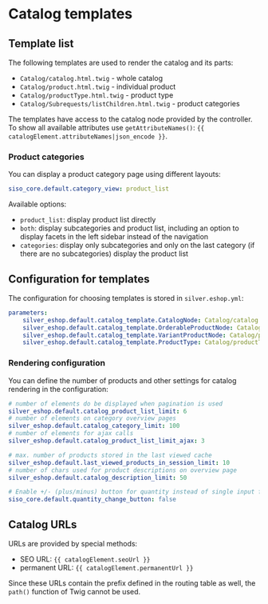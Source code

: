 # Catalog templates

## Template list

The following templates are used to render the catalog and its parts:

- `Catalog/catalog.html.twig` - whole catalog
- `Catalog/product.html.twig` - individual product
- `Catalog/productType.html.twig` - product type
- `Catalog/Subrequests/listChildren.html.twig` - product categories

The templates have access to the catalog node provided by the controller.
To show all available attributes use `getAttributeNames()`: `{{ catalogElement.attributeNames|json_encode }}`.

### Product categories

You can display a product category page using different layouts:

``` yaml
siso_core.default.category_view: product_list
```

Available options: 

- `product_list`: display product list directly
- `both`: display subcategories and product list, including an option to display facets in the left sidebar instead of the navigation
- `categories`: display only subcategories and only on the last category (if there are no subcategories) display the product list

## Configuration for templates

The configuration for choosing templates is stored in `silver.eshop.yml`:

``` yaml
parameters:
    silver_eshop.default.catalog_template.CatalogNode: Catalog/catalog.html.twig
    silver_eshop.default.catalog_template.OrderableProductNode: Catalog/product.html.twig
    silver_eshop.default.catalog_template.VariantProductNode: Catalog/product_variants.html.twig
    silver_eshop.default.catalog_template.ProductType: Catalog/productType.html.twig
```

### Rendering configuration

You can define the number of products and other settings for catalog rendering in the configuration:

``` yaml
# number of elements do be displayed when pagination is used
silver_eshop.default.catalog_product_list_limit: 6
# number of elements on category overview pages
silver_eshop.default.catalog_category_limit: 100
# number of elements for ajax calls
silver_eshop.default.catalog_product_list_limit_ajax: 3

# max. number of products stored in the last viewed cache
silver_eshop.default.last_viewed_products_in_session_limit: 10
# number of chars used for product descriptions on overview page
silver_eshop.default.catalog_description_limit: 50

# Enable +/- (plus/minus) button for quantity instead of single input field.
siso_core.default.quantity_change_button: false
```

## Catalog URLs

URLs are provided by special methods:

- SEO URL: `{{ catalogElement.seoUrl }}`
- permanent URL: `{{ catalogElement.permanentUrl }}`

Since these URLs contain the prefix defined in the routing table as well, the `path()` function of Twig cannot be used.
